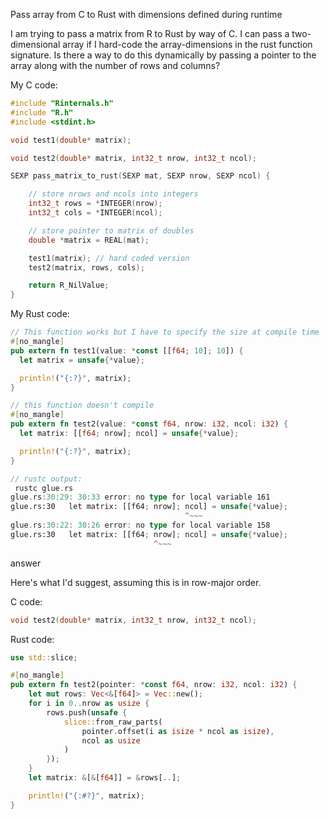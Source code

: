 Pass array from C to Rust with dimensions defined during runtime

I am trying to pass a matrix from R to Rust by way of C. I can pass a two-dimensional array if I hard-code the array-dimensions in the rust function signature. Is there a way to do this dynamically by passing a pointer to the array along with the number of rows and columns?

My C code:

```cpp
#include "Rinternals.h"
#include "R.h"
#include <stdint.h>

void test1(double* matrix);

void test2(double* matrix, int32_t nrow, int32_t ncol);

SEXP pass_matrix_to_rust(SEXP mat, SEXP nrow, SEXP ncol) {

    // store nrows and ncols into integers
    int32_t rows = *INTEGER(nrow);
    int32_t cols = *INTEGER(ncol);

    // store pointer to matrix of doubles
    double *matrix = REAL(mat);

    test1(matrix); // hard coded version
    test2(matrix, rows, cols);

    return R_NilValue;
}
```

My Rust code:

```rust
// This function works but I have to specify the size at compile time
#[no_mangle]
pub extern fn test1(value: *const [[f64; 10]; 10]) {
  let matrix = unsafe{*value};

  println!("{:?}", matrix);
}

// this function doesn't compile
#[no_mangle]
pub extern fn test2(value: *const f64, nrow: i32, ncol: i32) {
  let matrix: [[f64; nrow]; ncol] = unsafe{*value};

  println!("{:?}", matrix);
}

// rustc output:
 rustc glue.rs
glue.rs:30:29: 30:33 error: no type for local variable 161
glue.rs:30   let matrix: [[f64; nrow]; ncol] = unsafe{*value};
                                       ^~~~
glue.rs:30:22: 30:26 error: no type for local variable 158
glue.rs:30   let matrix: [[f64; nrow]; ncol] = unsafe{*value};
                                ^~~~
```

answer


Here's what I'd suggest, assuming this is in row-major order.

C code:

```c
void test2(double* matrix, int32_t nrow, int32_t ncol);
```

Rust code:

```rust
use std::slice;

#[no_mangle]
pub extern fn test2(pointer: *const f64, nrow: i32, ncol: i32) {
    let mut rows: Vec<&[f64]> = Vec::new();
    for i in 0..nrow as usize {
        rows.push(unsafe {
            slice::from_raw_parts(
                pointer.offset(i as isize * ncol as isize), 
                ncol as usize
            )
        });
    }
    let matrix: &[&[f64]] = &rows[..];

    println!("{:#?}", matrix);
}
```

